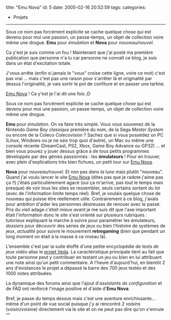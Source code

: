 title: "Emu Nova"
id: 5
date: 2005-02-16 20:52:59
tags: 
categories: 
- Projets
---

Sous ce nom pas forcément explicite se cache quelque chose qui est devenu pour moi une passion, un passe-temps, un objet de collection voire même une drogue.
**Emu** pour _émulation_ et **Nova** pour _nouveau/nouvel_.

<!--more-->

Ca y'est je suis comme un fou ! Maintenant que j'ai posté ma première publication que personne n'a lu car personne ne connaît ce blog, je suis dans un état d'excitation totale.

J'vous arrête (enfin si jamais le "vous" croise cette ligne, voire ce mot) c'est pas vrai ... mais c'est pas une raison pour s'arrêter là et originalité par dessus l'originalité, je vais sortir le pot de confiture et en passer une tartine.

[Emu Nova](http://www.emunova.net) !
Ca y'est je l'ai dit une fois ;D

Sous ce nom pas forcément explicite se cache quelque chose qui est devenu pour moi une passion, un passe-temps, un objet de collection voire même une drogue.

**Emu** pour _émulation_.
On va faire très simple. Vous vous souvenez de la Nintendo _Game Boy classique_ première du nom, de la Sega _Master System_ ou encore de la Coleco _Colecovision_ ? Sachez que si vous possédez un PC (Linux, Windows ou je ne sais trop quoi d'autre), un Mac ou même une console récente (DreamCast, PS2, Xbox, Game Boy Advance ou GP32) ... et bien vous pouvez y jouer dessus grâce à de tous petits programmes développés par des génies passionnés : les **émulateurs** !
Pour en trouver, avec plein d'explications très bien fichues, un petit tour sur [Emu Nova](http://www.emunova.net).

**Nova** pour _nouveau/nouvel_.
Et non pas _dans la lune_ mais plutôt "nouveau". Quand  j'ai voulu lancer le site [Emu Nova](http://www.emunova.net) (dites pas que je radote j'aime pas ça !!) j'étais particulièrement agacé (oui ça m'arrive, pas tout le temps mais presque) de voir tous les sites se ressembler, seuls certains sortant du lot (avec de l'information limite temps réel). Bref, je voulais quelque chose de nouveau qui puisse être réellement utile.
Contrairement à ce blog, j'avais pour ambition d'aider les personnes désireuses de renouer avec le passé. Pris du vieil adage <cite>c'était mieux avant</cite> je me suis dit que l'axe important était l'information donc le site s'est orienté sur plusieurs rubriques : _tutoriaux_ expliquant la marche à suivre pour paramétrer les émulateurs, _dossiers_ pour découvrir des séries de jeux ou bien l'histoire de systèmes de jeux, _actualité_ pour suivre le mouvement **retrogaming** (bien que pendant un long moment on était à la masse à ce niveau là).

L'ensemble c'est par la suite étoffé d'une petite encyclopédie de _tests de jeux vidéo_ alias le [projet Veda](http://www.emunova.net/veda/). La caractéristique principale tient au fait que toute personne peut y contribuer en testant un jeu ou bien en lui attribuant une note ainsi qu'un petit commentaire. A l'heure d'aujourd'hui, en bientôt 2 ans d'existances le projet a dépassé la barre des 700 jeux testés et des 1000 notes attribuées.

La dynamique des forums ainsi que l'ajout d'_assistants de configuration_ et de _FAQ_ ont renforcé l'image positive et d'aide d'**Emu Nova**.

Bref, je passe du temps dessus mais c'est une aventure enrichissante... même d'un point de vue social puisque j'y ai rencontré 2 _voisins_ (voisin/voisine) directement via le site et on ne peut pas dire qu'on s'ennuie ^^